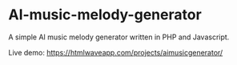 # AI-music-melody-generator
A simple AI music melody generator written in PHP and Javascript.

Live demo: https://htmlwaveapp.com/projects/aimusicgenerator/
